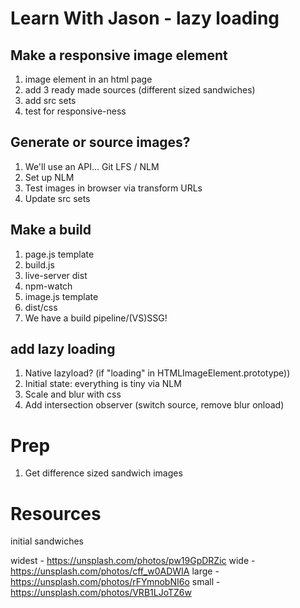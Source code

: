 # Learn With Jason - lazy loading

## Make a responsive image element

1. image element in an html page
1. add 3 ready made sources (different sized sandwiches)
1. add src sets
1. test for responsive-ness

## Generate or source images?

1. We'll use an API... Git LFS / NLM
1. Set up NLM
1. Test images in browser via transform URLs
1. Update src sets


## Make a build

1. page.js template
1. build.js
1. live-server dist
1. npm-watch
1. image.js template
1. dist/css
1. We have a build pipeline/(VS)SSG!

## add lazy loading

1. Native lazyload? (if "loading" in HTMLImageElement.prototype))
1. Initial state: everything is tiny via NLM
1. Scale and blur with css
1. Add intersection observer (switch source, remove blur onload)


# Prep

1. Get difference sized sandwich images


# Resources

initial sandwiches

widest - https://unsplash.com/photos/pw19GpDRZic
wide -  https://unsplash.com/photos/cff_w0ADWIA
large - https://unsplash.com/photos/rFYmnobNI6o
small - https://unsplash.com/photos/VRB1LJoTZ6w
